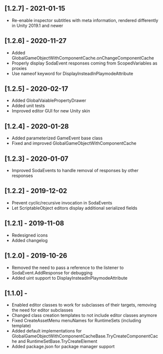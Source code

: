 ## [1.2.7] - 2021-01-15
- Re-enable inspector subtitles with meta information, rendered differently in Unity 2019.1 and newer

## [1.2.6] - 2020-11-27
- Added GlobalGameObjectWithComponentCache.onChangeComponentCache
- Properly display SodaEvent responses coming from ScopedVariables as proxies
- Use nameof keyword for DisplayInsteadInPlaymodeAttribute

## [1.2.5] - 2020-02-17
- Added GlobalVaiablePropertyDrawer
- Added unit tests
- Improved editor GUI for new Unity skin

## [1.2.4] - 2020-01-28
- Added parameterized GameEvent base class
- Fixed and improved GlobalGameObjectWithComponentCache

## [1.2.3] - 2020-01-07
- Improved SodaEvents to handle removal of responses by other responses

## [1.2.2] - 2019-12-02
- Prevent cyclic/recursive invocation in SodaEvents
- Let ScriptableObject editors display additional serialized fields

## [1.2.1] - 2019-11-08
- Redesigned icons
- Added changelog

## [1.2.0] - 2019-10-26
- Removed the need to pass a reference to the listener to SodaEvent.AddResponse for debugging
- Added uint support to DisplayInsteadInPlaymodeAttribute

## [1.1.0] -
- Enabled editor classes to work for subclasses of their targets, removing the need for editor subclasses
- Changed class creation templates to not include editor classes anymore
- Fixed CreateAssetMenu menuNames for RuntimeSets (including template)
- Added default implementations for GlobalGameObjectWithComponentCacheBase.TryCreateComponentCache and RuntimeSetBase.TryCreateElement
- Added package.json for package manager support
